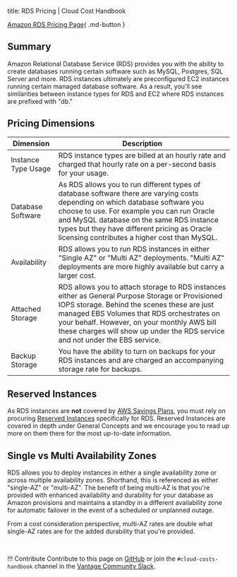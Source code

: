 title: RDS Pricing | Cloud Cost Handbook

[Amazon RDS Pricing Page](https://aws.amazon.com/rds/pricing/){ .md-button }

## Summary

Amazon Relational Database Service (RDS) provides you with the ability to create databases running certain software such as MySQL, Postgres, SQL Server and more. RDS instances ultimately are preconfigured EC2 instances running certain managed database software. As a result, you'll see similarities between instance types for RDS and EC2 where RDS instances are prefixed with "db."

## Pricing Dimensions

|Dimension|Description|
|----|----|
|Instance Type Usage|RDS instance types are billed at an hourly rate and charged that hourly rate on a per-second basis for your usage.|
|Database Software|As RDS allows you to run different types of database software there are varying costs depending on which database software you choose to use. For example you can run Oracle and MySQL database on the same RDS instance types but they have different pricing as Oracle licensing contributes a higher cost than MySQL.| 
|Availability|RDS allows you to run RDS instances in either "Single AZ" or "Multi AZ" deployments. "Multi AZ" deployments are more highly available but carry a larger cost.| 
|Attached Storage|RDS allows you to attach storage to RDS instances either as General Purpose Storage or Provisioned IOPS storage. Behind the scenes these are just managed EBS Volumes that RDS orchestrates on your behalf. However, on your monthly AWS bill these charges will show up under the RDS service and not under the EBS service.| 
|Backup Storage|You have the ability to turn on backups for your RDS instances and are charged an accompanying storage rate for backups.| 

## Reserved Instances

As RDS instances are **not** covered by [AWS Savings Plans](/aws/concepts/savings-plans/), you must rely on procuring [Reserved Instances](/aws/concepts/reserved-instances/) specifically for RDS. Reserved Instances are covered in depth under General Concepts and we encourage you to read up more on them there for the most up-to-date information.

## Single vs Multi Availability Zones

RDS allows you to deploy instances in either a single availability zone or across multiple availability zones. Shorthand, this is referenced as either "single-AZ" or "multi-AZ". The benefit of being multi-AZ is that you're provided with enhanced availability and durability for your database as Amazon provisions and maintains a standby in a different availability zone for automatic failover in the event of a scheduled or unplanned outage. 

From a cost consideration perspective, multi-AZ rates are double what single-AZ rates are for the added durability that you're provided. 

<br/>

!!! Contribute
    Contribute to this page on [GitHub](https://github.com/vantage-sh/handbook) or join the `#cloud-costs-handbook` channel in the [Vantage Community Slack](https://join.slack.com/t/vantagecommunity/shared_invite/zt-1szz6puz7-zRuJ8J4OJIiBFlcTobYZXA).
